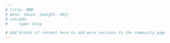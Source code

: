 ```yaml
---
# title: 博客
# menu: {main: {weight: 40}}
# cascade:
#     type: blog

# Add blocks of content here to add more sections to the community page
---
```


